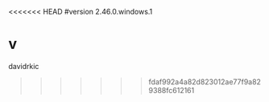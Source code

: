 <<<<<<< HEAD
#version 2.46.0.windows.1

v
=======
davidrkic
>>>>>>> fdaf992a4a82d823012ae77f9a829388fc612161
